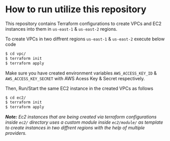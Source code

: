 # How to run utilize this repository

This repository contains Terraform configurations to create VPCs and EC2 instances into them in `us-east-1` & `us-east-2` regions.

To create VPCs in two diffrent regions `us-east-1` & `us-east-2` execute below code

```bash
$ cd vpc/
$ terraform init
$ terraform apply
```

Make sure you have created environment variables `AWS_ACCESS_KEY_ID` & `AWS_ACCESS_KEY_SECRET` with AWS Acess Key & Secret respectively.

Then, Run/Start the same EC2 instance in the created VPCs as follows

```bash
$ cd ec2/
$ terraform init
$ terraform apply
```

_**Note:** Ec2 instances that are being created via terraform configurations inside `ec2/` directory uses a custom module inside `ec2/module/` as template to create instances in two diffrent regions with the help of multiple providers._

